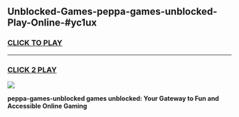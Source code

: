 
## Unblocked-Games-peppa-games-unblocked-Play-Online-#yc1ux
<h3>
<a href="https://premium.freeplayer.one?title=peppa-games-unblocked&ref=27F">CLICK TO PLAY</a></h3>
<hr>

<h3>
<a href="https://premium.freeplayer.one?title=peppa-games-unblocked&ref=27F">CLICK 2 PLAY</a>
  
</h3>

<a href="https://premium.freeplayer.one?title=peppa-games-unblocked&ref=27F"><img src="https://clearcache.store/games.png"></a>


**peppa-games-unblocked games unblocked: Your Gateway to Fun and Accessible Online Gaming**
